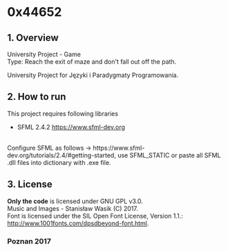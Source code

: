 ﻿# 0x44652

## 1. Overview
University Project - Game <br/>
Type: Reach the exit of maze and don't fall out off the path.

University Project for Języki i Paradygmaty Programowania.

## 2. How to run
This project requires following libraries
* SFML 2.4.2 https://www.sfml-dev.org
<br/>
Configure SFML as follows -> https://www.sfml-dev.org/tutorials/2.4/#getting-started, use SFML_STATIC or paste all SFML .dll files into dictionary with .exe file. 

## 3. License
**Only the code** is licensed under GNU GPL v3.0. <br/>
Music and Images - Stanisław Wasik (C) 2017. <br/>
Font is licensed under the SIL Open Font License, Version 1.1.: http://www.1001fonts.com/dpsdbeyond-font.html.

### Poznan 2017
